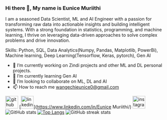 ### Hi there 👋, My name is Eunice Muriithi
I am a seasoned Data Scientist, ML and AI Engineer with a passion for transforming raw data into actionable insights and building intelligent systems. With a strong foundation in statistics, programming, and machine learning, I thrive on leveraging data-driven approaches to solve complex problems and drive innovation.

Skills: Python, SQL, Data Analytics(Numpy, Pandas, Matplotlib, PowerBi), Machine learning, Deep Learning(Tensorflow, Keras, pytorch), Gen AI

- 🔭 I’m currently working on Zindi projects and other ML and DL personal projects. 
- 🌱 I’m currently learning Gen AI 
- 👯 I’m looking to collaborate on ML, DL and AI 
- 📫 How to reach me wangechieunice0@gmail.com

[<img src='https://cdn.jsdelivr.net/npm/simple-icons@3.0.1/icons/github.svg' alt='github' height='40'>](https://github.com/wangechi01-a)  [<img src='https://cdn.jsdelivr.net/npm/simple-icons@3.0.1/icons/linkedin.svg' alt='linkedin' height='40'>](https://www.linkedin.com/in/Eunice Muriithi/)  [<img src='https://cdn.jsdelivr.net/npm/simple-icons@3.0.1/icons/instagram.svg' alt='instagram' height='40'>](https://www.instagram.com/wange_shie/) 
![GitHub stats](https://github-readme-stats.vercel.app/api?username=wangechi01-a&show_icons=true)
[![Top Langs](https://github-readme-stats.vercel.app/api/top-langs/?username=wangechi01-a)](https://github.com/anuraghazra/github-readme-stats)
![GitHub streak stats](https://streak-stats.demolab.com/?user=wangechi01-a)  
